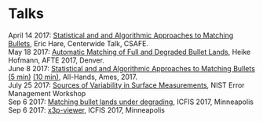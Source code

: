 # Talks

April 14 2017: [Statistical and and Algorithmic Approaches to Matching Bullets](https://csafe-isu.github.io/talks/Center%202017/slides-centerwide.html), Eric Hare,  Centerwide Talk, CSAFE.<br>
May 18 2017: [Automatic Matching of Full and Degraded Bullet Lands](https://csafe-isu.github.io/talks/AFTE%202017/slides-AFTE.html), Heike Hofmann, AFTE 2017, Denver.<br>
June 8 2017: [Statistical and and Algorithmic Approaches to Matching Bullets (5 min)](https://csafe-isu.github.io/talks/All-Hands%202017/five-minute.html) [(10 min)](https://csafe-isu.github.io/talks/All-Hands%202017/ten-minute.html), All-Hands, Ames, 2017. <br>
July 25 2017: [Sources of Variability in Surface Measurements](https://csafe-isu.github.io/talks/NIST-error/#1), NIST Error Management Workshop<br>
Sep 6 2017: [Matching bullet lands under degrading](https://csafe-isu.github.io/talks/ICFIS%202017/#1), ICFIS 2017, Minneapolis<br>
Sep 6 2017: [x3p-viewer](https://csafe-isu.github.io/talks/ICFIS%202017%20/x3pslides.html), ICFIS 2017, Minneapolis<br>
